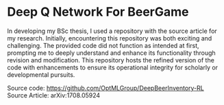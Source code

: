 # Deep Q Network For BeerGame

In developing my BSc thesis, I used a repository with the source article for my research. Initially, encountering this repository was both exciting and challenging.
The provided code did not function as intended at first, prompting me to deeply understand and enhance its functionality through revision and modification.
This repository hosts the refined version of the code with enhancements to ensure its operational integrity for scholarly or developmental pursuits.

Source code: https://github.com/OptMLGroup/DeepBeerInventory-RL
Source Article: arXiv:1708.05924
